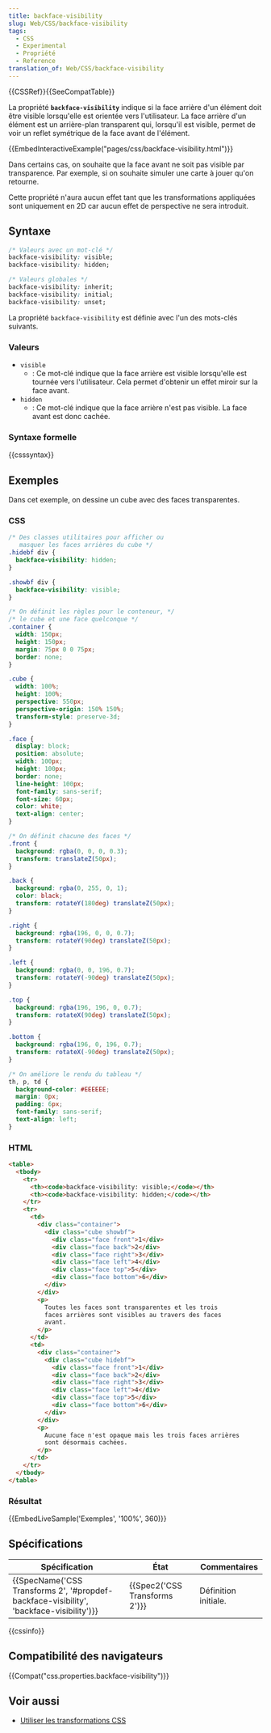 ```yaml
---
title: backface-visibility
slug: Web/CSS/backface-visibility
tags:
  - CSS
  - Experimental
  - Propriété
  - Reference
translation_of: Web/CSS/backface-visibility
---
```

{{CSSRef}}{{SeeCompatTable}}

La propriété **`backface-visibility`** indique si la face arrière d'un élément doit être visible lorsqu'elle est orientée vers l'utilisateur. La face arrière d'un élément est un arrière-plan transparent qui, lorsqu'il est visible, permet de voir un reflet symétrique de la face avant de l'élément.

{{EmbedInteractiveExample("pages/css/backface-visibility.html")}}

Dans certains cas, on souhaite que la face avant ne soit pas visible par transparence. Par exemple, si on souhaite simuler une carte à jouer qu'on retourne.

Cette propriété n'aura aucun effet tant que les transformations appliquées sont uniquement en 2D car aucun effet de perspective ne sera introduit.

## Syntaxe

```css
/* Valeurs avec un mot-clé */
backface-visibility: visible;
backface-visibility: hidden;

/* Valeurs globales */
backface-visibility: inherit;
backface-visibility: initial;
backface-visibility: unset;
```

La propriété `backface-visibility` est définie avec l'un des mots-clés suivants.

### Valeurs

- `visible`
  - : Ce mot-clé indique que la face arrière est visible lorsqu'elle est tournée vers l'utilisateur. Cela permet d'obtenir un effet miroir sur la face avant.
- `hidden`
  - : Ce mot-clé indique que la face arrière n'est pas visible. La face avant est donc cachée.

### Syntaxe formelle

{{csssyntax}}

## Exemples

Dans cet exemple, on dessine un cube avec des faces transparentes.

### CSS

```css
/* Des classes utilitaires pour afficher ou
   masquer les faces arrières du cube */
.hidebf div {
  backface-visibility: hidden;
}

.showbf div {
  backface-visibility: visible;
}

/* On définit les règles pour le conteneur, */
/* le cube et une face quelconque */
.container {
  width: 150px;
  height: 150px;
  margin: 75px 0 0 75px;
  border: none;
}

.cube {
  width: 100%;
  height: 100%;
  perspective: 550px;
  perspective-origin: 150% 150%;
  transform-style: preserve-3d;
}

.face {
  display: block;
  position: absolute;
  width: 100px;
  height: 100px;
  border: none;
  line-height: 100px;
  font-family: sans-serif;
  font-size: 60px;
  color: white;
  text-align: center;
}

/* On définit chacune des faces */
.front {
  background: rgba(0, 0, 0, 0.3);
  transform: translateZ(50px);
}

.back {
  background: rgba(0, 255, 0, 1);
  color: black;
  transform: rotateY(180deg) translateZ(50px);
}

.right {
  background: rgba(196, 0, 0, 0.7);
  transform: rotateY(90deg) translateZ(50px);
}

.left {
  background: rgba(0, 0, 196, 0.7);
  transform: rotateY(-90deg) translateZ(50px);
}

.top {
  background: rgba(196, 196, 0, 0.7);
  transform: rotateX(90deg) translateZ(50px);
}

.bottom {
  background: rgba(196, 0, 196, 0.7);
  transform: rotateX(-90deg) translateZ(50px);
}

/* On améliore le rendu du tableau */
th, p, td {
  background-color: #EEEEEE;
  margin: 0px;
  padding: 6px;
  font-family: sans-serif;
  text-align: left;
}
```

### HTML

```html
<table>
  <tbody>
    <tr>
      <th><code>backface-visibility: visible;</code></th>
      <th><code>backface-visibility: hidden;</code></th>
    </tr>
    <tr>
      <td>
        <div class="container">
          <div class="cube showbf">
            <div class="face front">1</div>
            <div class="face back">2</div>
            <div class="face right">3</div>
            <div class="face left">4</div>
            <div class="face top">5</div>
            <div class="face bottom">6</div>
          </div>
        </div>
        <p>
          Toutes les faces sont transparentes et les trois
          faces arrières sont visibles au travers des faces
          avant.
        </p>
      </td>
      <td>
        <div class="container">
          <div class="cube hidebf">
            <div class="face front">1</div>
            <div class="face back">2</div>
            <div class="face right">3</div>
            <div class="face left">4</div>
            <div class="face top">5</div>
            <div class="face bottom">6</div>
          </div>
        </div>
        <p>
          Aucune face n'est opaque mais les trois faces arrières
          sont désormais cachées.
        </p>
      </td>
    </tr>
  </tbody>
</table>
```

### Résultat

{{EmbedLiveSample('Exemples', '100%', 360)}}

## Spécifications

| Spécification                                                                                                        | État                                     | Commentaires         |
| -------------------------------------------------------------------------------------------------------------------- | ---------------------------------------- | -------------------- |
| {{SpecName('CSS Transforms 2', '#propdef-backface-visibility', 'backface-visibility')}} | {{Spec2('CSS Transforms 2')}} | Définition initiale. |

{{cssinfo}}

## Compatibilité des navigateurs

{{Compat("css.properties.backface-visibility")}}

## Voir aussi

- [Utiliser les transformations CSS](/fr/docs/Web/CSS/CSS_Transforms/Utilisation_des_transformations_CSS)
